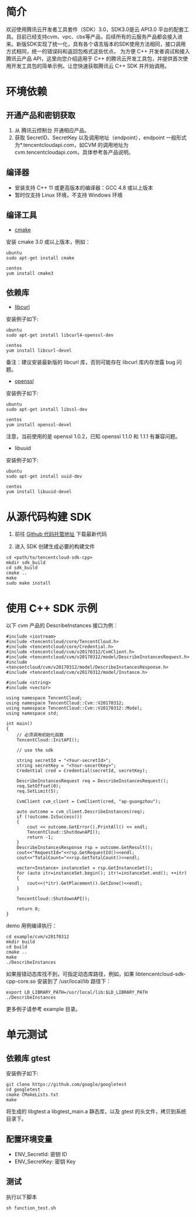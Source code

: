 # 简介
欢迎使用腾讯云开发者工具套件（SDK）3.0，SDK3.0是云 API3.0 平台的配套工具。目前已经支持cvm、vpc、cbs等产品，后续所有的云服务产品都会接入进来。新版SDK实现了统一化，具有各个语言版本的SDK使用方法相同，接口调用方式相同，统一的错误码和返回包格式这些优点。
为方便 C++ 开发者调试和接入腾讯云产品 API，这里向您介绍适用于 C++ 的腾讯云开发工具包，并提供首次使用开发工具包的简单示例。让您快速获取腾讯云 C++ SDK 并开始调用。

# 环境依赖

## 开通产品和密钥获取
1. 从 腾讯云控制台 开通相应产品。
2. 获取 SecretID、SecretKey 以及调用地址（endpoint），endpoint 一般形式为\*.tencentcloudapi.com，如CVM 的调用地址为 cvm.tencentcloudapi.com，具体参考各产品说明。

## 编译器
* 安装支持 C++ 11 或更高版本的编译器：GCC 4.8 或以上版本
* 暂时仅支持 Linux 环境，不支持 Windows 环境

## 编译工具
- [cmake](https://cmake.org/)

安装 cmake 3.0 或以上版本，例如：

```
ubuntu
sudo apt-get install cmake

centos
yum install cmake3
```

## 依赖库

- [libcurl](https://curl.haxx.se/libcurl/)

安装例子如下:

```
ubuntu
sudo apt-get install libcurl4-openssl-dev

centos
yum install libcurl-devel
```

备注：建议安装最新版的 libcurl 库，否则可能存在 libcurl 库内存泄露 bug 问题。

- [openssl](https://www.openssl.org/)

安装例子如下:

```
ubuntu
sudo apt-get install libssl-dev

centos
yum install openssl-devel
```

注意，当前使用的是 openssl 1.0.2，已知 openssl 1.1.0 和 1.1.1 有兼容问题。

- libuuid

安装例子如下:

```
ubuntu
sudo apt-get install uuid-dev

centos
yum install libuuid-devel
```

# 从源代码构建 SDK
1. 前往 [Github 代码托管地址](https://github.com/tencentcloud/tencentcloud-sdk-cpp) 下载最新代码

2. 进入 SDK 创建生成必要的构建文件

```
cd <path/to/tencentcloud-sdk-cpp>
mkdir sdk_build
cd sdk_build
cmake ..
make
sudo make install
```

# 使用 C++ SDK 示例
以下 cvm 产品的 DescribeInstances 接口为例：

```
#include <iostream>
#include <tencentcloud/core/TencentCloud.h>
#include <tencentcloud/core/Credential.h>
#include <tencentcloud/cvm/v20170312/CvmClient.h>
#include <tencentcloud/cvm/v20170312/model/DescribeInstancesRequest.h>
#include <tencentcloud/cvm/v20170312/model/DescribeInstancesResponse.h>
#include <tencentcloud/cvm/v20170312/model/Instance.h>

#include <string>
#include <vector>

using namespace TencentCloud;
using namespace TencentCloud::Cvm::V20170312;
using namespace TencentCloud::Cvm::V20170312::Model;
using namespace std;

int main()
{
    // 必须调用初始化函数
    TencentCloud::InitAPI();

    // use the sdk

    string secretId = "<Your-secretId>";
    string secretKey = "<Your-secertKey>";
    Credential cred = Credential(secretId, secretKey);

    DescribeInstancesRequest req = DescribeInstancesRequest();
    req.SetOffset(0);
    req.SetLimit(5);

    CvmClient cvm_client = CvmClient(cred, "ap-guangzhou");

    auto outcome = cvm_client.DescribeInstances(req);
    if (!outcome.IsSuccess())
    {
        cout << outcome.GetError().PrintAll() << endl;
        TencentCloud::ShutdownAPI();
        return -1;
    }
    DescribeInstancesResponse rsp = outcome.GetResult();
    cout<<"RequestId="<<rsp.GetRequestId()<<endl;
    cout<<"TotalCount="<<rsp.GetTotalCount()<<endl;

    vector<Instance> instanceSet = rsp.GetInstanceSet();
    for (auto itr=instanceSet.begin(); itr!=instanceSet.end(); ++itr)
    {
        cout<<(*itr).GetPlacement().GetZone()<<endl;
    }

    TencentCloud::ShutdownAPI();

    return 0;
}
```

demo 用例编译执行：

```
cd example/cvm/v20170312
mkdir build
cd build
cmake ..
make
./DescribeInstances
```

如果报错动态库找不到，可指定动态库路径，例如，如果 libtencentcloud-sdk-cpp-core.so 安装到了 /usr/local/lib 路径下：

```
export LD_LIBRARY_PATH=/usr/local/lib:$LD_LIBRARY_PATH
./DescribeInstances
```

更多例子请参考 example 目录。

# 单元测试
## 依赖库 gtest

安装例子如下:

```
git clone https://github.com/google/googletest
cd googletest
cmake CMakeLists.txt
make
```

将生成的 libgtest.a libgtest_main.a 静态库，以及 gtest 的头文件，拷贝到系统目录下。

## 配置环境变量
- ENV_SecretId: 密钥 ID
- ENV_SecretKey: 密钥 Key

## 测试
执行以下脚本

```
sh function_test.sh
```
